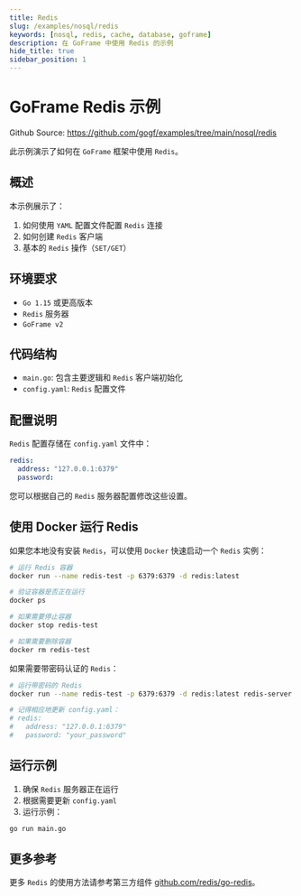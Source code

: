 ```yaml
---
title: Redis 
slug: /examples/nosql/redis
keywords: [nosql, redis, cache, database, goframe]
description: 在 GoFrame 中使用 Redis 的示例
hide_title: true
sidebar_position: 1
---
```


# GoFrame Redis 示例

Github Source: https://github.com/gogf/examples/tree/main/nosql/redis


此示例演示了如何在 `GoFrame` 框架中使用 `Redis`。

## 概述

本示例展示了：
1. 如何使用 `YAML` 配置文件配置 `Redis` 连接
2. 如何创建 `Redis` 客户端
3. 基本的 `Redis` 操作（`SET/GET`）

## 环境要求

- `Go 1.15` 或更高版本
- `Redis` 服务器
- `GoFrame v2`

## 代码结构

- `main.go`: 包含主要逻辑和 `Redis` 客户端初始化
- `config.yaml`: `Redis` 配置文件

## 配置说明

`Redis` 配置存储在 `config.yaml` 文件中：

```yaml
redis:
  address: "127.0.0.1:6379"
  password:
```

您可以根据自己的 `Redis` 服务器配置修改这些设置。

## 使用 Docker 运行 Redis

如果您本地没有安装 `Redis`，可以使用 `Docker` 快速启动一个 `Redis` 实例：

```bash
# 运行 Redis 容器
docker run --name redis-test -p 6379:6379 -d redis:latest

# 验证容器是否正在运行
docker ps

# 如果需要停止容器
docker stop redis-test

# 如果需要删除容器
docker rm redis-test
```

如果需要带密码认证的 `Redis`：

```bash
# 运行带密码的 Redis
docker run --name redis-test -p 6379:6379 -d redis:latest redis-server --requirepass your_password

# 记得相应地更新 config.yaml：
# redis:
#   address: "127.0.0.1:6379"
#   password: "your_password"
```

## 运行示例

1. 确保 `Redis` 服务器正在运行
2. 根据需要更新 `config.yaml`
3. 运行示例：

```bash
go run main.go
```




## 更多参考

更多 `Redis` 的使用方法请参考第三方组件 [github.com/redis/go-redis](https://github.com/redis/go-redis)。
